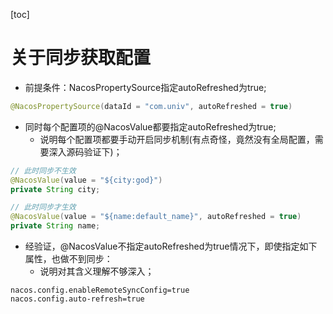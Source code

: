[toc]

# 关于同步获取配置
* 前提条件：NacosPropertySource指定autoRefreshed为true;
```java
@NacosPropertySource(dataId = "com.univ", autoRefreshed = true)
```
* 同时每个配置项的@NacosValue都要指定autoRefreshed为true;
    * 说明每个配置项都要手动开启同步机制(有点奇怪，竟然没有全局配置，需要深入源码验证下)；
```java
// 此时同步不生效
@NacosValue(value = "${city:god}")
private String city;

// 此时同步才生效
@NacosValue(value = "${name:default_name}", autoRefreshed = true)
private String name;
```
* 经验证，@NacosValue不指定autoRefreshed为true情况下，即使指定如下属性，也做不到同步：
  * 说明对其含义理解不够深入；
```properties
nacos.config.enableRemoteSyncConfig=true
nacos.config.auto-refresh=true
```